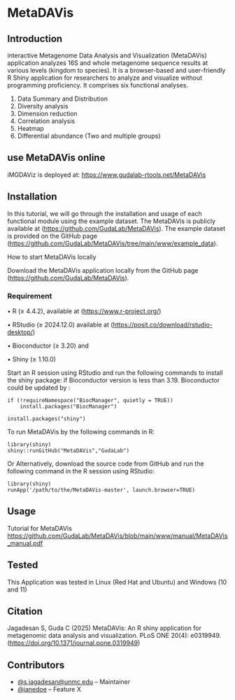 # MetaDAVis
## Introduction
interactive Metagenome Data Analysis and Visualization (MetaDAVis) application analyzes 16S and whole metagenome sequence results at various levels (kingdom to species). It is a browser-based and user-friendly R Shiny application for researchers to analyze and visualize without programming proficiency. It comprises six functional analyses.
1.	Data Summary and Distribution
2.	Diversity analysis
3.	Dimension reduction
4.	Correlation analysis
5.	Heatmap
6.	Differential abundance (Two and multiple groups)

## use MetaDAVis online
iMGDAViz is deployed at: https://www.gudalab-rtools.net/MetaDAVis

## Installation
In this tutorial, we will go through the installation and usage of each functional module using the example dataset. The MetaDAVis is publicly available at (https://github.com/GudaLab/MetaDAVis). The example dataset is provided on the GitHub page (https://github.com/GudaLab/MetaDAVis/tree/main/www/example_data).

How to start MetaDAVis locally

Download the MetaDAVis application locally from the GitHub page (https://github.com/GudaLab/MetaDAVis).

### Requirement

•	R (≥ 4.4.2), available at (https://www.r-project.org/)

•	RStudio (≥ 2024.12.0) available at (https://posit.co/download/rstudio-desktop/) 

•	Bioconductor (≥ 3.20) and 

•	Shiny (≥ 1.10.0)

Start an R session using RStudio and run the following commands to install the shiny package:
if Bioconductor version is less than 3.19. Bioconductor could be updated by :
```
if (!requireNamespace("BiocManager", quietly = TRUE))
    install.packages("BiocManager")
```
```
install.packages("shiny")
```
To run MetaDAVis by the following commands in R:
```
library(shiny)
shiny::runGitHub("MetaDAVis","GudaLab")
```
Or 
Alternatively, download the source code from GitHub and run the following command in the R session using RStudio:
```
library(shiny)
runApp('/path/to/the/MetaDAVis-master', launch.browser=TRUE)
```
## Usage
Tutorial for MetaDAVis https://github.com/GudaLab/MetaDAVis/blob/main/www/manual/MetaDAVis_manual.pdf

## Tested
This Application was tested in Linux (Red Hat and Ubuntu) and Windows (10 and 11)

## Citation
Jagadesan S, Guda C (2025) MetaDAVis: An R shiny application for metagenomic data analysis and visualization. PLoS ONE 20(4): e0319949. (https://doi.org/10.1371/journal.pone.0319949)

## Contributors
- [@s.jagadesan@unmc.edu](https://github.com/s-jagadesan) – Maintainer
- [@janedoe](https://github.com/janedoe) – Feature X
